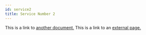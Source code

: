 ```yaml
---
id: service2
title: Service Number 2
---
```


This is a link to [another document.](doc3.md) This is a link to an [external page.](http://www.example.com/)
